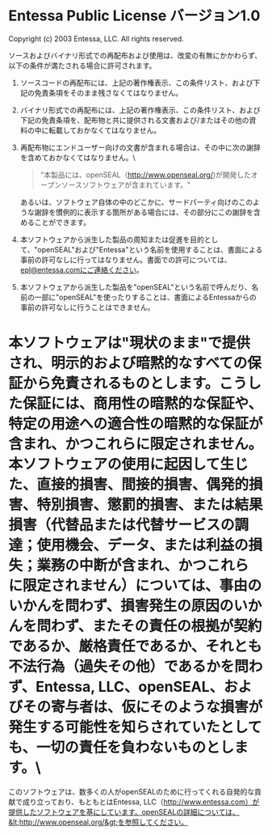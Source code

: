 Entessa Public License バージョン1.0
====================================

Copyright (c) 2003 Entessa, LLC. All rights reserved.

ソースおよびバイナリ形式での再配布および使用は、改変の有無にかかわらず、以下の条件が満たされる場合に許可されます。

1.  ソースコードの再配布には、上記の著作権表示、この条件リスト、および下記の免責条項をそのまま残さなくてはなりません。
2.  バイナリ形式での再配布には、上記の著作権表示、この条件リスト、および下記の免責条項を、配布物と共に提供される文書および/またはその他の資料の中に転載しておかなくてはなりません。
3.  再配布物にエンドユーザー向けの文書が含まれる場合は、その中に次の謝辞を含めておかなくてはなりません。\

    > "本製品には、openSEAL（http://www.openseal.org/)が開発したオープンソースソフトウェアが含まれています。"

    あるいは、ソフトウェア自体の中のどこかに、サードパーティ向けのこのような謝辞を慣例的に表示する箇所がある場合には、その部分にこの謝辞を含めることができます。

4.  本ソフトウェアから派生した製品の周知または促進を目的として、"openSEAL"および"Entessa"という名前を使用することは、書面による事前の許可なしに行ってはなりません。書面での許可については、epl@entessa.comにご連絡ください。
5.  本ソフトウェアから派生した製品を"openSEAL"という名前で呼んだり、名前の一部に"openSEAL"を使ったりすることは、書面によるEntessaからの事前の許可なしに行うことはできません。

本ソフトウェアは"現状のまま"で提供され、明示的および暗黙的なすべての保証から免責されるものとします。こうした保証には、商用性の暗黙的な保証や、特定の用途への適合性の暗黙的な保証が含まれ、かつこれらに限定されません。本ソフトウェアの使用に起因して生じた、直接的損害、間接的損害、偶発的損害、特別損害、懲罰的損害、または結果損害（代替品または代替サービスの調達；使用機会、データ、または利益の損失；業務の中断が含まれ、かつこれらに限定されません）については、事由のいかんを問わず、損害発生の原因のいかんを問わず、またその責任の根拠が契約であるか、厳格責任であるか、それとも不法行為（過失その他）であるかを問わず、Entessa,
LLC、openSEAL、およびその寄与者は、仮にそのような損害が発生する可能性を知らされていたとしても、一切の責任を負わないものとします。\
============================================================

このソフトウェアは、数多くの人がopenSEALのために行ってくれる自発的な貢献で成り立っており、もともとはEntessa,
LLC（http://www.entessa.com）が提供したソフトウェアを基にしています。openSEALの詳細については、&lt;http://www.openseal.org/&gt;を参照してください。
